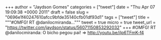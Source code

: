 
+++
author = "Jaydson Gomes"
categories = ["tweet"]
date = "Thu Apr 07 19:09:38 +0000 2011"
draft = false
slug = "0696e1f40247610afcc9bfde35140cfb01df93d1"
tags = ["tweet"]
title = """#OMFG! RT @danilocmiranda..."""
tweet = true
micro = true
tweet_url = "https://twitter.com/jaydson/status/56071150853292032"
+++
#OMFG! RT @danilocmiranda: O bicho pegou pai! =&gt; http://youtu.be/iIp6TFmK-f4

